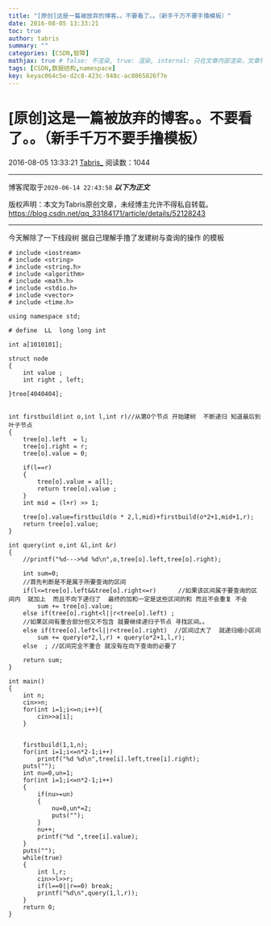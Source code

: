 ```yaml
---
title: "[原创]这是一篇被放弃的博客。。不要看了。。（新手千万不要手撸模板）"
date: 2016-08-05 13:33:21
toc: true
author: tabris
summary: ""
categories: [CSDN,智障]
mathjax: true # false: 不渲染, true: 渲染, internal: 只在文章内部渲染，文章列表中不渲染
tags: [CSDN,数据结构,namespace]
key: keyac064c5e-d2c8-423c-948c-ac8065826f7e
---
```


# [原创]这是一篇被放弃的博客。。不要看了。。（新手千万不要手撸模板）

2016-08-05 13:33:21  [Tabris_](https://me.csdn.net/qq_33184171) 阅读数：1044

---

博客爬取于`2020-06-14 22:43:58`
***以下为正文***

版权声明：本文为Tabris原创文章，未经博主允许不得私自转载。
https://blog.csdn.net/qq_33184171/article/details/52128243

<!-- more -->

---

今天解除了一下线段树  据自己理解手撸了发建树与查询的操作  的模板
```Segment tree
# include <iostream>
# include <string>
# include <string.h>
# include <algorithm>
# include <math.h>
# include <stdio.h>
# include <vector>
# include <time.h>

using namespace std;

# define  LL  long long int 

int a[1010101];

struct node
{
    int value ;
    int right , left;
    
}tree[4040404];


int firstbuild(int o,int l,int r)//从第O个节点 开始建树  不断递归 知道最后到叶子节点
{
    tree[o].left  = l;
	tree[o].right = r;
	tree[o].value = 0;

    if(l==r)
    {
    	tree[o].value = a[l];
        return tree[o].value ;
    }
    int mid = (l+r) >> 1;

    tree[o].value=firstbuild(o * 2,l,mid)+firstbuild(o*2+1,mid+1,r);
	return tree[o].value;
}

int query(int o,int &l,int &r)
{
	//printf("%d--->%d %d\n",o,tree[o].left,tree[o].right); 
	
    int sum=0;
    //首先判断是不是属于所要查询的区间   
    if(l<=tree[o].left&&tree[o].right<=r)      //如果该区间属于要查询的区间内  就加上  而且不向下递归了  最终的加和一定是这些区间的和 而且不会重复 不会
        sum += tree[o].value;
    else if(tree[o].right<l||r<tree[o].left) ;
    //如果区间有重合部分但又不包含 就要继续递归子节点 寻找区间。。 
 	else if(tree[o].left<l||r<tree[o].right)  //区间过大了  就递归缩小区间
        sum += query(o*2,l,r) + query(o*2+1,l,r);
    else  ; //区间完全不重合 就没有在向下查询的必要了 
	  
    return sum;
}

int main()
{
	int n;
	cin>>n;
	for(int i=1;i<=n;i++){
		cin>>a[i];
	}
		
	
	firstbuild(1,1,n);
	for(int i=1;i<=n*2-1;i++)
		printf("%d %d\n",tree[i].left,tree[i].right); 
	puts("");
	int nu=0,un=1;
    for(int i=1;i<=n*2-1;i++)
    {
        if(nu>=un)
        {
            nu=0,un*=2;
            puts("");
        }
        nu++;
        printf("%d ",tree[i].value);
    }
    puts("");
    while(true)
	{
		int l,r;
		cin>>l>>r;
		if(l==0||r==0) break;
		printf("%d\n",query(1,l,r));
	}
	return 0;
} 
```